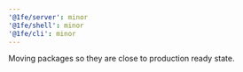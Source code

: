 ```yaml
---
'@1fe/server': minor
'@1fe/shell': minor
'@1fe/cli': minor
---
```


Moving packages so they are close to production ready state.

